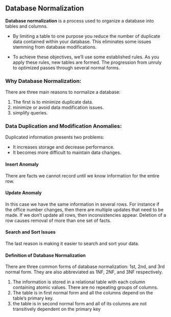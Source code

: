 ## Database Normalization
**Database normalization** is a process used to organize a database into tables and columns.  

- By limiting a table to one purpose you reduce the number of duplicate data contained within your database. This eliminates some issues stemming from database modifications.

- To achieve these objectives, we’ll use some established rules. As you apply these rules, new tables are formed. The progression from unruly to optimized passes through several normal forms.

### Why Database Normalization:
There are three main reasons to normalize a database:
1. The first is to minimize duplicate data.
2. minimize or avoid data modification issues.
3. simplify queries.

### Data Duplication and Modification Anomalies:
Duplicated information presents two problems:

- It increases storage and decrease performance.
- It becomes more difficult to maintain data changes.

#### Insert Anomaly
There are facts we cannot record until we know information for the entire row. 

####  Update Anomaly
In this case we have the same information in several rows. For instance if the office number changes, then there are multiple updates that need to be made.  If we don’t update all rows, then inconsistencies appear.
Deletion of a row causes removal of more than one set of facts. 

####  Search and Sort Issues
The last reason is making it easier to search and sort your data.

#### Definition of Database Normalization
There are three common forms of database normalization: 1st, 2nd, and 3rd normal form. They are also abbreviated as 1NF, 2NF, and 3NF respectively. 

1. The information is stored in a relational table with each column containing atomic values. There are no repeating groups of columns.
2. The table is in first normal form and all the columns depend on the table’s primary key.
3. the table is in second normal form and all of its columns are not transitively dependent on the primary key


